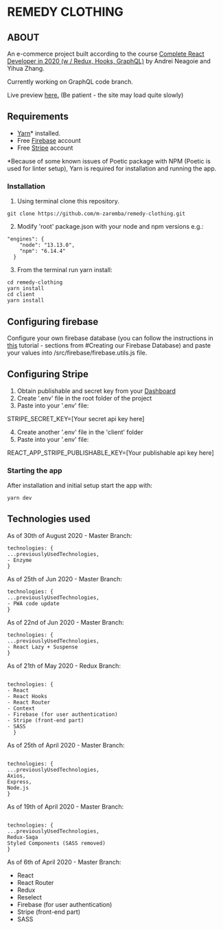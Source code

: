 # REMEDY CLOTHING

## ABOUT

An e-commerce project built according to the course [Complete React Developer in 2020 (w / Redux, Hooks, GraphQL)](https://www.udemy.com/course/complete-react-developer-zero-to-mastery/) by Andrei Neagoie and Yihua Zhang.

Currently working on GraphQL code branch.

Live preview [here.](https://remedy-clth.herokuapp.com/) (Be patient - the site may load quite slowly)

## Requirements

- [Yarn](https://yarnpkg.com/)\* installed.
- Free [Firebase](https://firebase.google.com) account
- Free [Stripe](https://stripe.com/) account

\*Because of some known issues of Poetic package with NPM (Poetic is used for linter setup), Yarn is required for installation and running the app.

### Installation

1. Using terminal clone this repository.

```
git clone https://github.com/m-zaremba/remedy-clothing.git
```

2. Modify 'root' package.json with your node and npm versions e.g.:

```
"engines": {
    "node": "13.13.0",
    "npm": "6.14.4"
  }
```

3. From the terminal run yarn install:

```
cd remedy-clothing
yarn install
cd client
yarn install
```

## Configuring firebase

Configure your own firebase database (you can follow the instructions in [this](https://css-tricks.com/intro-firebase-react/) tutorial - sections from #Creating our Firebase Database) and paste your values into /src/firebase/firebase.utils.js file.

## Configuring Stripe

1. Obtain publishable and secret key from your [Dashboard](https://dashboard.stripe.com/account/apikeys)
2. Create '.env' file in the root folder of the project
3. Paste into your '.env' file:

STRIPE_SECRET_KEY=[Your secret api key here]

4. Create another '.env' file in the 'client' folder
5. Paste into your '.env' file:

REACT_APP_STRIPE_PUBLISHABLE_KEY=[Your publishable api key here]

### Starting the app

After installation and initial setup start the app with:

```
yarn dev
```

## Technologies used

As of 30th of August 2020 - Master Branch:

```
technologies: {
...previouslyUsedTechnologies,
- Enzyme
}

```

As of 25th of Jun 2020 - Master Branch:

```
technologies: {
...previouslyUsedTechnologies,
- PWA code update
}

```

As of 22nd of Jun 2020 - Master Branch:

```
technologies: {
...previouslyUsedTechnologies,
- React Lazy + Suspense
}

```

As of 21th of May 2020 - Redux Branch:

```

technologies: {
- React
- React Hooks
- React Router
- Context
- Firebase (for user authentication)
- Stripe (front-end part)
- SASS
  }

```

As of 25th of April 2020 - Master Branch:

```

technologies: {
...previouslyUsedTechnologies,
Axios,
Express,
Node.js
}

```

As of 19th of April 2020 - Master Branch:

```

technologies: {
...previouslyUsedTechnologies,
Redux-Saga
Styled Components (SASS removed)
}

```

As of 6th of April 2020 - Master Branch:

- React
- React Router
- Redux
- Reselect
- Firebase (for user authentication)
- Stripe (front-end part)
- SASS

```

```
